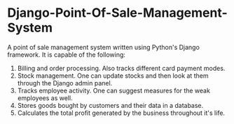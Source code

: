 # Django-Point-Of-Sale-Management-System
A point of sale management system written using Python's Django framework. It is capable of the following:
1. Billing and order processing. Also tracks different card payment modes.
2. Stock management. One can update stocks and then look at them through the Django admin panel.
3. Tracks employee activity. One can suggest measures for the weak employees as well.
4. Stores goods bought by customers and their data in a database.
5. Calculates the total profit generated by the business throughout it's life.
